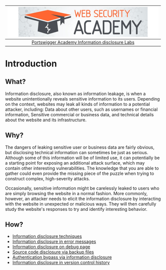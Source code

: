 | [![Portswigger Information disclosure Labs](../../_static/images/pal.png)](https://portswigger.net/web-security/all-labs#information-disclosure) |
|:--:|
| [Portswigger Academy Information disclosure Labs](https://portswigger.net/web-security/all-labs#information-disclosure) |

# Introduction

## What?

Information disclosure, also known as information leakage, is when a website unintentionally reveals sensitive information to its users. Depending on the context, websites may leak all kinds of information to a potential attacker, including: Data about other users, such as usernames or financial information, Sensitive commercial or business data, and technical details about the website and its infrastructure.

## Why?

The dangers of leaking sensitive user or business data are fairly obvious, but disclosing technical information can sometimes be just as serious. Although some of this information will be of limited use, it can potentially be a starting point for exposing an additional attack surface, which may contain other interesting vulnerabilities. The knowledge that you are able to gather could even provide the missing piece of the puzzle when trying to construct complex, high-severity attacks.

Occasionally, sensitive information might be carelessly leaked to users who are simply browsing the website in a normal fashion. More commonly, however, an attacker needs to elicit the information disclosure by interacting with the website in unexpected or malicious ways. They will then carefully study the website's responses to try and identify interesting behavior. 

## How?

* [Information disclosure techniques](disclosure.md)
* [Information disclosure in error messages](1.md)
* [Information disclosure on debug page](2.md)
* [Source code disclosure via backup files](3.md)
* [Authentication bypass via information disclosure](4.md)
* [Information disclosure in version control history](5.md)